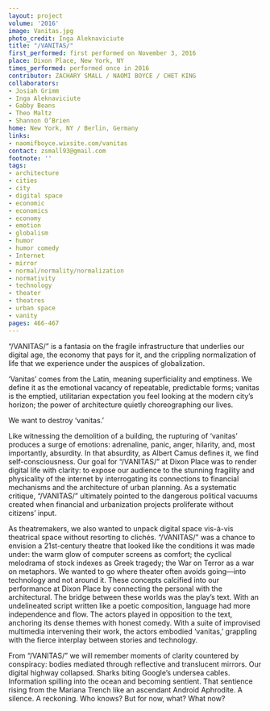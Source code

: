 ```yaml
---
layout: project
volume: '2016'
image: Vanitas.jpg
photo_credit: Inga Aleknaviciute
title: "/VANITAS/"
first_performed: first performed on November 3, 2016
place: Dixon Place, New York, NY
times_performed: performed once in 2016
contributor: ZACHARY SMALL / NAOMI BOYCE / CHET KING
collaborators:
- Josiah Grimm
- Inga Aleknaviciute
- Gabby Beans
- Theo Maltz
- Shannon O’Brien
home: New York, NY / Berlin, Germany
links:
- naomifboyce.wixsite.com/vanitas
contact: zsmall93@gmail.com
footnote: ''
tags:
- architecture
- cities
- city
- digital space
- economic
- economics
- economy
- emotion
- globalism
- humor
- humor comedy
- Internet
- mirror
- normal/normality/normalization
- normativity
- technology
- theater
- theatres
- urban space
- vanity
pages: 466-467
---
```


“/VANITAS/” is a fantasia on the fragile infrastructure that underlies our digital age, the economy that pays for it, and the crippling normalization of life that we experience under the auspices of globalization.

‘Vanitas’ comes from the Latin, meaning superficiality and emptiness. We define it as the emotional vacancy of repeatable, predictable forms; vanitas is the emptied, utilitarian expectation you feel looking at the modern city’s horizon; the power of architecture quietly choreographing our lives.

We want to destroy ‘vanitas.’

Like witnessing the demolition of a building, the rupturing of ‘vanitas’ produces a surge of emotions: adrenaline, panic, anger, hilarity, and, most importantly, absurdity. In that absurdity, as Albert Camus defines it, we find self-consciousness. Our goal for 
“/VANITAS/” at Dixon Place was to render digital life with clarity: to expose our audience to the stunning fragility and physicality of the internet by interrogating its connections to financial mechanisms and the architecture of urban planning. As a systematic critique, “/VANITAS/” ultimately pointed to the dangerous political vacuums created when financial and urbanization projects proliferate without citizens’ input.

As theatremakers, we also wanted to unpack digital space vis-à-vis theatrical space without resorting to clichés. “/VANITAS/” was a chance to envision a 21st-century theatre that looked like the conditions it was made under: the warm glow of computer screens as comfort; the cyclical melodrama of stock indexes as Greek tragedy; the War on Terror as a war on metaphors. We wanted to go where theater often avoids going—into technology and not around it. These concepts calcified into our performance at Dixon Place by connecting the personal with the architectural. The bridge between these worlds was the play’s text. With an undelineated script written like a poetic composition, language had more independence and flow. The actors played in opposition to the text, anchoring its dense themes with honest comedy. With a suite of improvised multimedia intervening their work, the actors embodied ‘vanitas,’ grappling with the fierce interplay between stories and technology.

From “/VANITAS/” we will remember moments of clarity countered by conspiracy: bodies mediated through reflective and translucent mirrors. Our digital highway collapsed. Sharks biting Google’s undersea cables. Information spilling into the ocean and becoming sentient. That sentience rising from the Mariana Trench like an ascendant Android Aphrodite. A silence. A reckoning. Who knows? But for now, what? What now?
